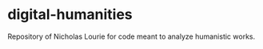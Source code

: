 digital-humanities
==================

Repository of Nicholas Lourie for code meant to analyze humanistic works.
